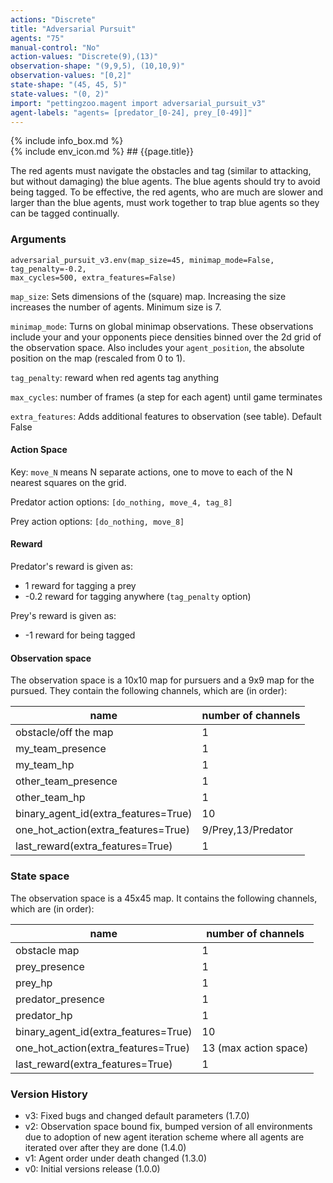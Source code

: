 ```yaml
---
actions: "Discrete"
title: "Adversarial Pursuit"
agents: "75"
manual-control: "No"
action-values: "Discrete(9),(13)"
observation-shape: "(9,9,5), (10,10,9)"
observation-values: "[0,2]"
state-shape: "(45, 45, 5)"
state-values: "(0, 2)"
import: "pettingzoo.magent import adversarial_pursuit_v3"
agent-labels: "agents= [predator_[0-24], prey_[0-49]]"
---
```


<div class="docu-info" markdown="1">
{% include info_box.md %}
</div>

<div class="docu-content" markdown="1">
<div class="appear_big env-title" markdown="1">
{% include env_icon.md %}
## {{page.title}}
</div>


The red agents must navigate the obstacles and tag (similar to attacking, but without damaging) the blue agents. The blue agents should try to avoid being tagged. To be effective, the red agents, who are much are slower and larger than the blue agents, must work together to trap blue agents so they can be tagged continually.

### Arguments

```
adversarial_pursuit_v3.env(map_size=45, minimap_mode=False, tag_penalty=-0.2,
max_cycles=500, extra_features=False)
```

`map_size`: Sets dimensions of the (square) map. Increasing the size increases the number of agents. Minimum size is 7.

`minimap_mode`: Turns on global minimap observations. These observations include your and your opponents piece densities binned over the 2d grid of the observation space. Also includes your `agent_position`, the absolute position on the map (rescaled from 0 to 1).

`tag_penalty`:  reward when red agents tag anything

`max_cycles`:  number of frames (a step for each agent) until game terminates

`extra_features`: Adds additional features to observation (see table). Default False

#### Action Space

Key: `move_N` means N separate actions, one to move to each of the N nearest squares on the grid.

Predator action options: `[do_nothing, move_4, tag_8]`

Prey action options: `[do_nothing, move_8]`

#### Reward

Predator's reward is given as:

* 1 reward for tagging a prey
* -0.2 reward for tagging anywhere (`tag_penalty` option)

Prey's reward is given as:

* -1 reward for being tagged


#### Observation space

The observation space is a 10x10 map for pursuers and a 9x9 map for the pursued. They contain the following channels, which are (in order):

name | number of channels
--- | ---
obstacle/off the map| 1
my_team_presence| 1
my_team_hp| 1
other_team_presence| 1
other_team_hp| 1
binary_agent_id(extra_features=True)| 10
one_hot_action(extra_features=True)| 9/Prey,13/Predator
last_reward(extra_features=True)| 1

### State space

The observation space is a 45x45 map. It contains the following channels, which are (in order):

name | number of channels
--- | ---
obstacle map| 1
prey_presence| 1
prey_hp| 1
predator_presence| 1
predator_hp| 1
binary_agent_id(extra_features=True)| 10
one_hot_action(extra_features=True)|  13 (max action space)
last_reward(extra_features=True)| 1


### Version History

* v3: Fixed bugs and changed default parameters (1.7.0)
* v2: Observation space bound fix, bumped version of all environments due to adoption of new agent iteration scheme where all agents are iterated over after they are done (1.4.0)
* v1: Agent order under death changed (1.3.0)
* v0: Initial versions release (1.0.0)

</div>
